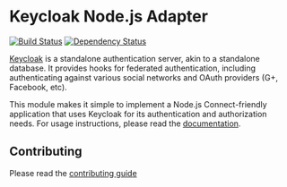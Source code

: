 # Keycloak Node.js Adapter

[![Build Status](https://travis-ci.org/keycloak/keycloak-nodejs-connect.svg?branch=master)](https://travis-ci.org/keycloak/keycloak-nodejs-connect)
[![Dependency Status](https://img.shields.io/david/keycloak/keycloak-nodejs-connect.svg?style=flat-square)](https://david-dm.org/keycloak/keycloak-nodejs-connect)

[Keycloak](http://keycloak.org/) is a standalone authentication
server, akin to a standalone database.  It provides hooks for federated
authentication, including authenticating against various social networks
and OAuth providers (G+, Facebook, etc).

This module makes it simple to implement a Node.js Connect-friendly
application that uses Keycloak for its authentication and authorization needs. For usage instructions, please read the [documentation](https://keycloak.gitbooks.io/securing-client-applications-guide/content/v/2.2/topics/oidc/oidc-overview.html).

## Contributing

Please read the [contributing guide](./CONTRIBUTING.md)
